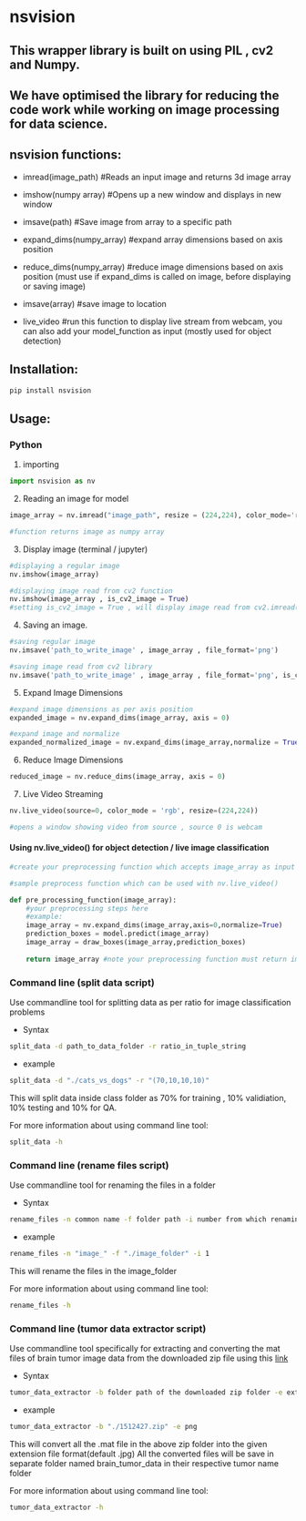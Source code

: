 # nsvision
## This wrapper library is built on using PIL , cv2 and Numpy.
## We have optimised the library for reducing the code work while working on image processing for data science.

## nsvision functions:
* imread(image_path) #Reads an input image and returns 3d image array

* imshow(numpy array) #Opens up a new window and displays in new window

* imsave(path) #Save image from array to a specific path

* expand_dims(numpy_array) #expand array dimensions based on axis position

* reduce_dims(numpy_array) #reduce image dimensions based on axis position (must use if expand_dims is called on image, before displaying or saving image)

* imsave(array) #save image to location

* live_video #run this function to display live stream from webcam, you can also add your model_function as input (mostly used for object detection)

## Installation:
```bash
pip install nsvision
```

## Usage:
### Python

1. importing
```python
import nsvision as nv
```

2. Reading an image for model
```python
image_array = nv.imread("image_path", resize = (224,224), color_mode='rgb')

#function returns image as numpy array
```

3. Display image (terminal / jupyter)
```python
#displaying a regular image
nv.imshow(image_array)

#displaying image read from cv2 function
nv.imshow(image_array , is_cv2_image = True)
#setting is_cv2_image = True , will display image read from cv2.imread()
```
4. Saving an image.
```python
#saving regular image
nv.imsave('path_to_write_image' , image_array , file_format='png')

#saving image read from cv2 library
nv.imsave('path_to_write_image' , image_array , file_format='png', is_cv2_image = True)
```

5. Expand Image Dimensions
```python
#expand image dimensions as per axis position
expanded_image = nv.expand_dims(image_array, axis = 0)

#expand image and normalize
expanded_normalized_image = nv.expand_dims(image_array,normalize = True)
```

6. Reduce Image Dimensions
```python
reduced_image = nv.reduce_dims(image_array, axis = 0)
```

7. Live Video Streaming
```python
nv.live_video(source=0, color_mode = 'rgb', resize=(224,224))

#opens a window showing video from source , source 0 is webcam
```

#### Using nv.live_video() for object detection / live image classification

```python
#create your preprocessing function which accepts image_array as input and returns processed image_array

#sample preprocess function which can be used with nv.live_video()

def pre_processing_function(image_array):
    #your preprocessing steps here
    #example:
    image_array = nv.expand_dims(image_array,axis=0,normalize=True)
    prediction_boxes = model.predict(image_array)
    image_array = draw_boxes(image_array,prediction_boxes)
    
    return image_array #note your preprocessing function must return image array as output, or it will throw error.
```
### Command line (split data script)<br>
Use commandline tool for splitting data as per ratio for image classification problems

* Syntax

```bash
split_data -d path_to_data_folder -r ratio_in_tuple_string
```

* example

```bash
split_data -d "./cats_vs_dogs" -r "(70,10,10,10)"
```
This will split data inside class folder as 70% for training , 10% validiation, 10% testing and 10% for QA.

For more information about using command line tool:
```bash
split_data -h
```

### Command line (rename files script)<br>
Use commandline tool for renaming the files in a folder

* Syntax

```bash
rename_files -n common name -f folder path -i number from which renaming to be started
```

* example

```bash
rename_files -n "image_" -f "./image_folder" -i 1
```
This will rename the files in the image_folder 

For more information about using command line tool:
```bash
rename_files -h
```

### Command line (tumor data extractor script)<br>
Use commandline tool specifically for extracting and converting the mat files of brain tumor image data from the downloaded zip file using this [link](https://figshare.com/articles/brain_tumor_dataset/1512427)

* Syntax

```bash
tumor_data_extractor -b folder path of the downloaded zip folder -e extension in which mat files to be converted(default - jpg)
```

* example

```bash
tumor_data_extractor -b "./1512427.zip" -e png
```
This will convert all the .mat file in the above zip folder into the given extension file format(default .jpg)
All the converted files will be save in separate folder named brain_tumor_data in their respective tumor name folder

For more information about using command line tool:
```bash
tumor_data_extractor -h
```


